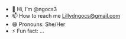 - 👋 Hi, I’m @ngocs3
- 📫 How to reach me Lillydngocs@gmail.com
- 😄 Pronouns: She/Her
- ⚡ Fun fact: ...

<!---
ngocs3/ngocs3 is a ✨ special ✨ repository because its `README.md` (this file) appears on your GitHub profile.
You can click the Preview link to take a look at your changes.
--->
